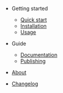- Getting started

  - [Quick start](pages/quick-start.md)
  - [Installation](pages/install.md)
  - [Usage](pages/usage.md)

- Guide

  - [Documentation](pages/documentation.md)
  - [Publishing](pages/publishing.md)

- [About](About.md)
- [Changelog](CHANGELOG.md)

